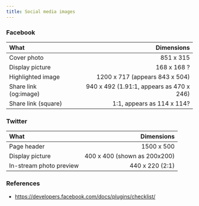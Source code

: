 ```yaml
---
title: Social media images
---
```


### Facebook

| What | Dimensions |
|:---- | ----------:|
| Cover photo | 851 x 315 |
| Display picture | 168 x 168 ? |
| Highlighted image | 1200 x 717 (appears 843 x 504) |
| Share link (og:image) | 940 x 492 (1.91:1, appears as 470 x 246) |
| Share link (square) | 1:1, appears as 114 x 114? |

### Twitter

| What | Dimensions |
|:---- | ----------:|
| Page header | 1500 x 500 |
| Display picture | 400 x 400 (shown as 200x200) |
| In-stream photo preview | 440 x 220 (2:1) |

### References

 * https://developers.facebook.com/docs/plugins/checklist/
